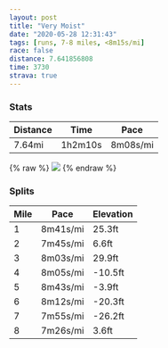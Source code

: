 ```yaml
---
layout: post
title: "Very Moist"
date: "2020-05-28 12:31:43"
tags: [runs, 7-8 miles, <8m15s/mi]
race: false
distance: 7.641856808
time: 3730
strava: true
---
```


### Stats

| Distance | Time | Pace |
|----------|------|------|
|7.64mi|1h2m10s|8m08s/mi|

{% raw %}
<img src='https://maps.googleapis.com/maps/api/staticmap?maptype=roadmap&path=enc:u_wwFvbsbMQmAGeAAWFcAVmAt@eB\cAVkAB]?_@C[e@gBMc@Yq@c@y@wBkCmCiCmA{@sBaAgC{AgHiGyAkBiBkBqAs@wEkBm@i@{CcDeBiAi@Q}AOmD@oAIcBUkA_@yB{@w@e@WYG[GmAG_@q@aBIc@F_@h@yATuAAeAUuA?Sf@aC\cARgANgBAe@EW[w@g@g@eBa@qAcAuAo@iAaAyAqB[cAAw@FaAl@wBVcBA}@O}@Ym@k@m@g@]i@OiAm@w@q@q@cAWcAc@gAq@iAqCuA{@Mg@@[Ja@T_@\YJm@Bo@K}@c@kByBc@u@Oy@M]OYUSw@SgANe@CsAg@oDu@}@[{@g@eByAoAmBcB}Ay@g@gAU_@Qs@u@u@i@o@w@_@oAo@qD?sAPaBBkACi@Ic@M_@IOSQuAq@o@e@oHoEmEaDeCoAi@a@q@q@uAo@uA_@aD?w@M_BGw@Vi@d@c@R]Dw@Go@TQNWb@m@jBOr@KxBDrAAd@GZ]`A}@pAk@zAs@`Ac@xC?PFV~@jAp@pA`@dAd@v@v@d@f@Lt@DdBIf@Jd@ZX^Zx@Tz@PlAVv@VhAt@~AX`@t@t@`Bx@j@^~@RlAD`B]v@e@l@Wp@Gp@DlAb@ZPd@b@d@r@~AdBl@rATn@RXd@^`@PZFnCK~@JZN`BrAX\d@x@l@zA~@dBj@f@tAn@XXn@dAzCrGPR\Tt@\|AVzBAtC_@dBT\NJLNVb@zAJx@Rf@Jd@LPfA`Ab@PxAx@lA\rAl@x@NxBxAv@jAlA`Ch@r@b@^f@|@l@f@hAvA|BrARV\j@Tv@XTR^^lABh@?XW~@g@fAAJ@FzB|@LHTZXLbAB\G`Ac@\ERZHTd@b@P`@|@h@L?\N^f@b@Rx@v@nAf@b@DPHd@V~@r@XFlACN\fA|@HLJz@`AbATLhALPHVx@RTFXLRNA|@Xd@FPAPHHFDVV`@rA~@l@l@fAh@T\d@~At@^hAtAl@Xr@Pb@GTAaAhAeAzCQ`B@\F`@?XGZUj@?RFVVh@r@Tz@l@b@j@RHh@Br@l@d@FhBlAnAh@h@j@`@R|BxAJNBNAp@&key=AIzaSyC1MId7bFpkLXNAaYhBSTb8jLyiSqzbDtM&size=800x800&markers=color:yellow|label:S|40.75531,-73.99484&markers=color:green|label:F|40.75535999999997,-73.9951300000001'>
{% endraw %}

### Splits

| Mile | Pace | Elevation |
|------|------|-----------|
|1|8m41s/mi|25.3ft|
|2|7m45s/mi|6.6ft|
|3|8m03s/mi|29.9ft|
|4|8m05s/mi|-10.5ft|
|5|8m43s/mi|-3.9ft|
|6|8m12s/mi|-20.3ft|
|7|7m55s/mi|-26.2ft|
|8|7m26s/mi|3.6ft|
